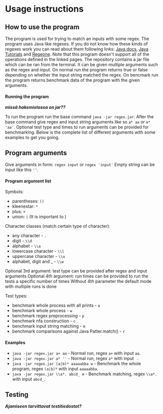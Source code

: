 # Usage instructions

## How to use the program

The program is used for trying to match an inputs with some regex. 
The program uses Java like regexes. 
If you do not know how these kinds of regexes work you can read about them following links: [Java docs](https://docs.oracle.com/javase/7/docs/api/java/util/regex/Pattern.html), [Java Tutorials](https://docs.oracle.com/javase/tutorial/essential/regex/pre_char_classes.html) and [Regeone](https://regexone.com/). Note that this program doesn't support all of the operations defined in the linked pages.
The repository contains a jar file which can be ran from the terminal. 
It can be given multiple arguments such as the regex and input.
On normal run the program returns true or false depending on whether the input string matched the regex.
On bencmark run the program returns benchmark data of the program with the given arguments.

#### Running the program  

***missä hakemistossa on jar??***

To run the program run the base command `java -jar regex.jar`.
After the base command give regex and input string arguments like so `a* aa` or `a* 'aa'`. 
Optional test type and times to run arguments can be provided for benchmarking.
Below is the complete list of different arguments with some examples to get you going.
    
## Program arguments
    
Give arguments in form:  `regex input`  or `regex 'input'`
Empty string can be input like this `''`.

#### Program argument list

Symbols:
* parentheses: `()`
* kleenestar: `*`
* plus: `+`
* union: `|` (It is important to )

Character classes (match certain type of character):
* any character - `.`
* digit - `\\d`
* alphabet - `\\a`
* lowercase character - `\\l`
* uppercase character - `\\u`
* alphabet, digit and _ - `\\w`

Optional 3rd argument: test type can be provided after regex and input arguments
Optional 4th argument: run times can be provided to run the tests a specific number of times
Without 4th parameter the default mode with multiple runs is done

Test types:
* benchmark whole process with all prints - `a`
* benchmark whole process - `w`
* benchmark regex preprocessing - `p`
* benchmark nfa construction - `c`
* benchmark input string matching - `m`
* benchmark comparisons against Java Patter.match() - `r`

#### Examples

* `java -jar regex.jar a+ aa` - Normal run, regex `a+` with input `aa`. 
* `java -jar regex.jar a* ''` - Normal run, regex `a*` with input ` `.
* `java -jar regex.jar (a|b)* aaaaabba w` - Benchmark the whole program, regex `(a|b)*` with input `aaaaabba`.
* `java -jar regex.jar \\a*. abcd_ m` - Benchmark matching, regex `\\a*.` with input `abcd_`.

## Testing

***Ajamiseen tarvittavat testitiedostot?***
